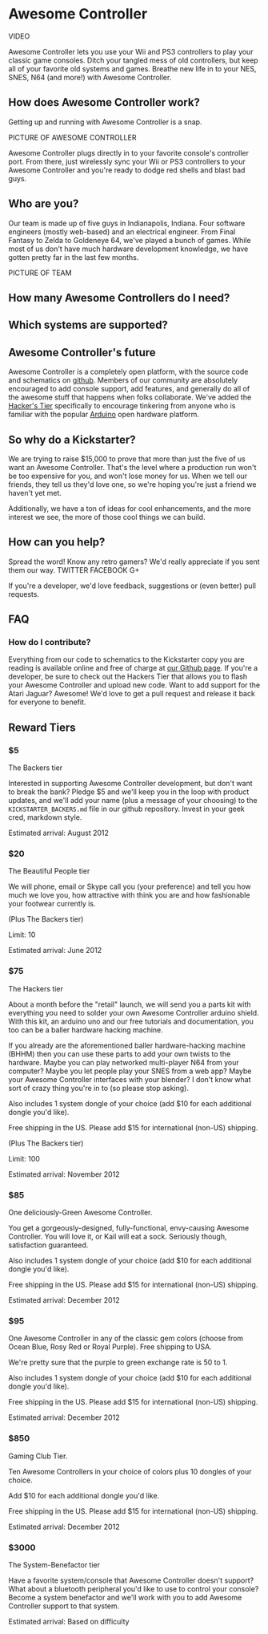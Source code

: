 # Awesome Controller

VIDEO

Awesome Controller lets you use your Wii and PS3 controllers
to play your classic game consoles.
Ditch your tangled mess of old controllers,
but keep all of your favorite old systems and games.
Breathe new life in to your NES, SNES, N64 (and more!)
with Awesome Controller.

## How does Awesome Controller work?

Getting up and running with Awesome Controller is a snap.

PICTURE OF AWESOME CONTROLLER

Awesome Controller plugs directly in to
your favorite console's controller port.
From there,
just wirelessly sync your Wii or PS3 controllers
to your Awesome Controller and
you're ready to dodge red shells and
blast bad guys.

## Who are you?

Our team is made up of five guys in Indianapolis, Indiana. Four software engineers (mostly web-based) and an electrical engineer. From Final Fantasy to Zelda to Goldeneye 64, we've played a bunch of games. While most of us don't have much hardware development knowledge, we have gotten pretty far in the last few months.

PICTURE OF TEAM

## How many Awesome Controllers do I need?

## Which systems are supported?

## Awesome Controller's future

Awesome Controller is a completely open platform,
with the source code and schematics on [github](http://github.com/awesomecontroller).
Members of our community are absolutely encouraged
to add console support,
add features,
and generally do all of the awesome stuff that happens when folks collaborate.
We've added the [Hacker's Tier]() specifically to encourage tinkering
from anyone who is familiar with the popular [Arduino]() open hardware platform.

## So why do a Kickstarter?

We are trying to raise $15,000
to prove that more than just the five of us want an Awesome Controller.
That's the level where a production run won't be too expensive for you,
and won't lose money for us.
When we tell our friends,
they tell us they'd love one,
so we're hoping you're just a friend we haven't yet met.

Additionally,
we have a ton of ideas for cool enhancements,
and the more interest we see,
the more of those cool things we can build.

## How can you help?

Spread the word!
Know any retro gamers?
We'd really appreciate if you sent them our way.
TWITTER FACEBOOK G+

If you're a developer,
we'd love feedback,
suggestions
or (even better) pull requests.

## FAQ

### How do I contribute?

Everything from our code to schematics to the Kickstarter copy you are reading
is available online and free of charge at [our Github page](https://github.com/awesomecontroller).
If you're a developer,
be sure to check out the Hackers Tier that allows you to
flash your Awesome Controller and upload new code.
Want to add support for the Atari Jaguar?
Awesome!
We'd love to get a pull request
and release it back for everyone to benefit.

## Reward Tiers

### $5
The Backers tier

Interested in supporting Awesome Controller development,
but don't want to break the bank?
Pledge $5 and we'll keep you in the loop
with product updates,
and we'll add your name (plus a message of your choosing)
to the `KICKSTARTER_BACKERS.md` file in our github repository.
Invest in your geek cred, markdown style.

Estimated arrival: August 2012


### $20
The Beautiful People tier

We will phone, email or Skype call you (your preference) and tell you how much
we love you, how attractive with think you are and how fashionable your
footwear currently is.

(Plus The Backers tier)

Limit: 10

Estimated arrival: June 2012


### $75
The Hackers tier

About a month before the "retail" launch,
we will send you a parts kit
with everything you need
to solder your own Awesome Controller arduino shield.
With this kit,
an arduino uno
and our free tutorials and documentation,
you too can be a baller hardware hacking machine.

If you already are
the aforementioned baller hardware-hacking machine (BHHM)
then you can use these parts
to add your own twists to the hardware.
Maybe you can play networked multi-player N64
from your computer?
Maybe you let people play your SNES from a web app?
Maybe your Awesome Controller interfaces with your blender?
I don't know what sort of crazy thing you're in to (so please stop asking).

Also includes 1 system dongle of your choice
(add $10 for each additional dongle you'd like).

Free shipping in the US.
Please add $15 for international (non-US) shipping.

(Plus The Backers tier)

Limit: 100

Estimated arrival: November 2012


### $85
One deliciously-Green Awesome Controller.

You get a gorgeously-designed,
fully-functional,
envy-causing Awesome Controller.
You will love it,
or Kail will eat a sock.
Seriously though,
satisfaction guaranteed.

Also includes 1 system dongle of your choice
(add $10 for each additional dongle you'd like).

Free shipping in the US.
Please add $15 for international (non-US) shipping.

Estimated arrival: December 2012


### $95
One Awesome Controller in any of the classic gem colors
(choose from Ocean Blue, Rosy Red or Royal Purple).
Free shipping to USA.

We're pretty sure that the purple to green exchange rate
is 50 to 1.

Also includes 1 system dongle of your choice
(add $10 for each additional dongle you'd like).

Free shipping in the US.
Please add $15 for international (non-US) shipping.

Estimated arrival: December 2012


### $850
Gaming Club Tier.

Ten Awesome Controllers in your choice of colors
plus 10 dongles of your choice.

Add $10 for each additional dongle you'd like.

Free shipping in the US.
Please add $15 for international (non-US) shipping.

Estimated arrival: December 2012


### $3000
The System-Benefactor tier

Have a favorite system/console
that Awesome Controller doesn't support?
What about a bluetooth peripheral
you'd like to use to control your console?
Become a system benefactor
and we'll work with you to add Awesome Controller support to that system.

Estimated arrival: Based on difficulty
